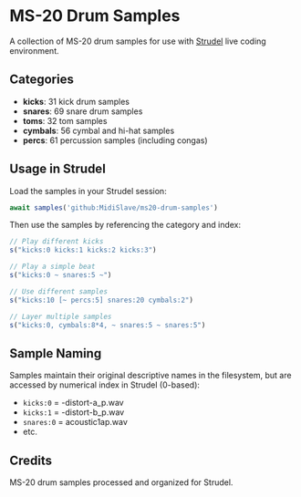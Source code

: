 # MS-20 Drum Samples

A collection of MS-20 drum samples for use with [Strudel](https://strudel.tidalcycles.org/) live coding environment.

## Categories

- **kicks**: 31 kick drum samples
- **snares**: 69 snare drum samples  
- **toms**: 32 tom samples
- **cymbals**: 56 cymbal and hi-hat samples
- **percs**: 61 percussion samples (including congas)

## Usage in Strudel

Load the samples in your Strudel session:

```javascript
await samples('github:MidiSlave/ms20-drum-samples')
```

Then use the samples by referencing the category and index:

```javascript
// Play different kicks
s("kicks:0 kicks:1 kicks:2 kicks:3")

// Play a simple beat
s("kicks:0 ~ snares:5 ~")

// Use different samples
s("kicks:10 [~ percs:5] snares:20 cymbals:2")

// Layer multiple samples
s("kicks:0, cymbals:8*4, ~ snares:5 ~ snares:5")
```

## Sample Naming

Samples maintain their original descriptive names in the filesystem, but are accessed by numerical index in Strudel (0-based):

- `kicks:0` = -distort-a_p.wav
- `kicks:1` = -distort-b_p.wav
- `snares:0` = acoustic1ap.wav
- etc.

## Credits

MS-20 drum samples processed and organized for Strudel.